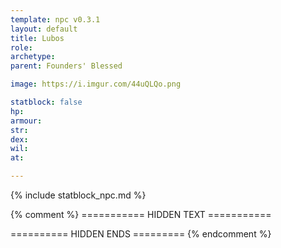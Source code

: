 ```yaml
---
template: npc v0.3.1
layout: default
title: Lubos
role: 
archetype: 
parent: Founders' Blessed

image: https://i.imgur.com/44uQLQo.png

statblock: false
hp: 
armour: 
str: 
dex: 
wil: 
at: 

---
```


{% include statblock_npc.md %}

{% comment %} =========== HIDDEN TEXT ===========

========== HIDDEN ENDS ========= {% endcomment %}
